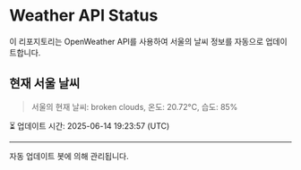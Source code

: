 
# Weather API Status

이 리포지토리는 OpenWeather API를 사용하여 서울의 날씨 정보를 자동으로 업데이트합니다.

## 현재 서울 날씨
> 서울의 현재 날씨: broken clouds, 온도: 20.72°C, 습도: 85%

⏳ 업데이트 시간: 2025-06-14 19:23:57 (UTC)

---
자동 업데이트 봇에 의해 관리됩니다.

